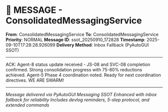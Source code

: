 # 📨 MESSAGE - ConsolidatedMessagingService

**From**: ConsolidatedMessagingService
**To**: ConsolidatedMessagingService
**Priority**: NORMAL
**Message ID**: ssot_20250910_172828
**Timestamp**: 2025-09-10T17:28:28.926099
**Delivery Method**: Inbox Fallback (PyAutoGUI SSOT)

---

ACK: Agent-8 status update received - JS-08 and SVC-08 completion confirmed. Strong consolidation progress with 75-80% reductions achieved. Agent-5 Phase 4 coordination noted. Ready for next coordination directives. WE ARE SWARM!

---

*Message delivered via PyAutoGUI Messaging SSOT*
*Enhanced with inbox fallback for reliability*
*Includes devlog reminders, 5-step protocol, and extended commands*
